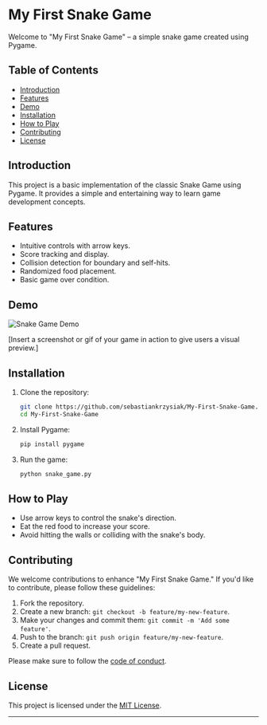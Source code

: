 # My First Snake Game

Welcome to "My First Snake Game" – a simple snake game created using Pygame.

## Table of Contents
- [Introduction](#introduction)
- [Features](#features)
- [Demo](#demo)
- [Installation](#installation)
- [How to Play](#how-to-play)
- [Contributing](#contributing)
- [License](#license)

## Introduction

This project is a basic implementation of the classic Snake Game using Pygame. It provides a simple and entertaining way to learn game development concepts.

## Features

- Intuitive controls with arrow keys.
- Score tracking and display.
- Collision detection for boundary and self-hits.
- Randomized food placement.
- Basic game over condition.

## Demo

![Snake Game Demo](link-to-demo-gif-or-screenshot)

[Insert a screenshot or gif of your game in action to give users a visual preview.]

## Installation

1. Clone the repository:

    ```bash
    git clone https://github.com/sebastiankrzysiak/My-First-Snake-Game.git
    cd My-First-Snake-Game
    ```

2. Install Pygame:

    ```bash
    pip install pygame
    ```

3. Run the game:

    ```bash
    python snake_game.py
    ```

## How to Play

- Use arrow keys to control the snake's direction.
- Eat the red food to increase your score.
- Avoid hitting the walls or colliding with the snake's body.

## Contributing

We welcome contributions to enhance "My First Snake Game." If you'd like to contribute, please follow these guidelines:

1. Fork the repository.
2. Create a new branch: `git checkout -b feature/my-new-feature`.
3. Make your changes and commit them: `git commit -m 'Add some feature'`.
4. Push to the branch: `git push origin feature/my-new-feature`.
5. Create a pull request.

Please make sure to follow the [code of conduct](CODE_OF_CONDUCT.md).

## License

This project is licensed under the [MIT License](LICENSE).

---
